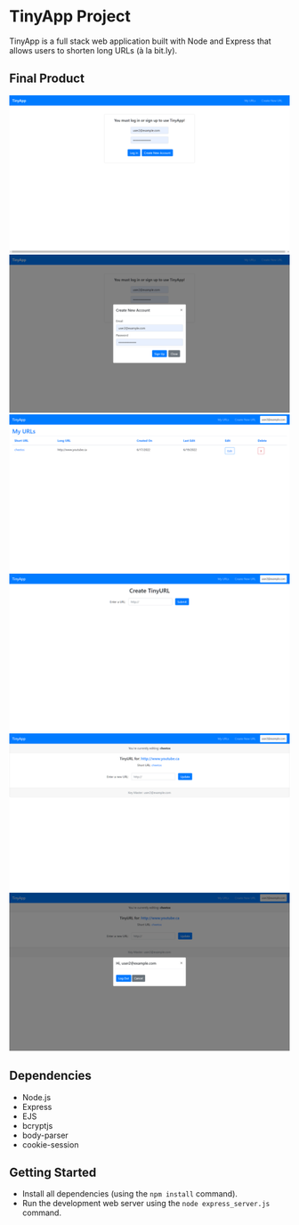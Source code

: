# TinyApp Project

TinyApp is a full stack web application built with Node and Express that allows users to shorten long URLs (à la bit.ly).

## Final Product

!["Login Page"](https://github.com/josemourinho333/tinyapp/blob/master/docs/login-page.PNG?raw=true)
!["Signup Page"](https://github.com/josemourinho333/tinyapp/blob/master/docs/signup-page.PNG?raw=true)
!["Main Page of the App"](https://github.com/josemourinho333/tinyapp/blob/master/docs/urls-page.PNG?raw=true)
!["Creating New URLs"](https://github.com/josemourinho333/tinyapp/blob/master/docs/urls-new-page.PNG?raw=true)
!["Editing URLs Page"](https://github.com/josemourinho333/tinyapp/blob/master/docs/urls-id-page.PNG?raw=true)
!["Logout Page"](https://github.com/josemourinho333/tinyapp/blob/master/docs/logout-page.PNG?raw=true)

## Dependencies

- Node.js
- Express
- EJS
- bcryptjs
- body-parser
- cookie-session


## Getting Started

- Install all dependencies (using the `npm install` command).
- Run the development web server using the `node express_server.js` command.